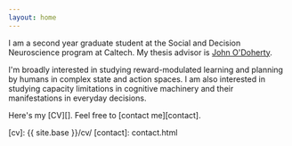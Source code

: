 ```yaml
---
layout: home
---
```



I am a second year graduate student at the Social and Decision Neuroscience program at Caltech. My thesis advisor is [John O'Doherty][olab].

I'm broadly interested in studying reward-modulated learning and planning by humans in complex state and action spaces. I am also interested in studying capacity limitations in cognitive machinery and their manifestations in everyday decisions.

Here's my [CV][]. Feel free to [contact me][contact].

[olab]: http://olab.caltech.edu/
[caltech]: http://www.caltech.edu/
[sdn]: https://www.hss.caltech.edu/graduate-studies/social-and-decision-neuroscience-phd-program
[chen]: https://www.cheninstitute.org/programs-funding/supporting-scientists/graduate-fellows-2021-2022 
[cv]: {{ site.base }}/cv/
[contact]: contact.html
